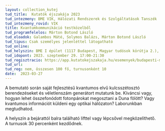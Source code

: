 ```yaml
---
layout: collection_kutej
tud_title:  Kutatók éjszakája 2023
tud_intezmeny: BME VIK, Hálózati Rendszerek és Szolgáltatások Tanszék
tud_intezmeny_rovid: VIK
title: Kvantumkommunikáció testközelből
tud_programfelelos: Márton Botond László
tud_eloadok: Galambos Máté, Solymos Balázs, Márton Botond László
tud_tipus: Csak személyes jelenléttel látogatható
tud_online: 
tud_helyszin: BME I épület (1117 Budapest, Magyar tudósok körútja 2.), B szárny, I. emelet, IB110
tud_idopont: 2023. szeptember 29. 17:00-21:30
tud_regisztracio: https://app.kutatokejszakaja.hu/esemenyek/budapesti-muszaki-es-gazdasagtudomanyi-egyetem/kvantumkommunikacio-testkozelbol-1
tud_url: 
tud_reg: nem, összesen 100 fő, turnusonként 10
date:  2023-03-27
---
```


A bemutató során saját fejlesztésű kvantumos elvű kulcsszétosztó berendezéseket és véletlenszám generátort mutatunk be. Kíváncsi vagy, hogyan lehet összefonódott fotonpárokat megosztani a Duna fölött? Vagy kvantumos információt küldeni egy optikai hálózaton? Laborunkban megtudhatod.

A helyszín a bejárattól balra található lifttel vagy lépcsővel megközelíthető. A turnusok 30 percenként kezdődnek.
